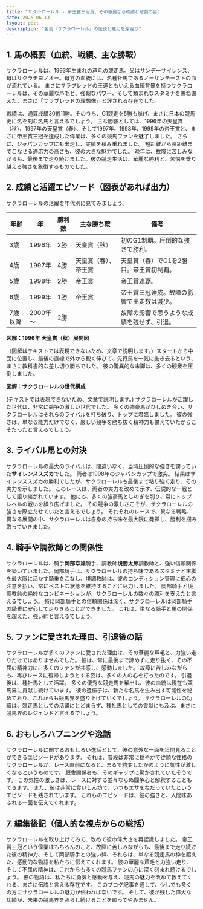 ```yaml
---
title: "サクラローレル - 帝王賞三冠馬、その華麗なる軌跡と悲劇の影"
date: 2025-06-13
layout: post
description: "名馬『サクラローレル』の伝説と魅力を深堀り"
---
```


## 1. 馬の概要（血統、戦績、主な勝鞍）

サクラローレルは、1993年生まれの芦毛の競走馬。父はサンデーサイレンス、母はサクラチヨノオー。母方の血統には、名種牡馬であるノーザンテーストの血が流れている。  まさにサラブレッドの王道ともいえる血統背景を持つサクラローレルは、その華麗な芦毛と、強靭なパワー、そして類まれなスタミナを兼ね備えた、まさに「サラブレッドの理想像」と評される存在でした。

戦績は、通算成績30戦11勝。そのうち、G1競走を5勝も挙げ、まさに日本の競馬史に名を刻む名馬と言えるでしょう。  主な勝鞍としては、1996年の天皇賞（秋）、1997年の天皇賞（春）、そして1997年、1998年、1999年の帝王賞と、まさに帝王賞三冠を達成した偉業は、多くの競馬ファンを魅了しました。  さらに、ジャパンカップにも出走し、実績を積み重ねました。  短距離から長距離までこなせる適応力の高さも、彼の大きな魅力でした。  晩年は、故障に苦しみながらも、最後まで走り続けました。彼の競走生活は、華麗な勝利と、苦悩を乗り越える強さを象徴するものでした。


## 2. 成績と活躍エピソード（図表があれば出力）

サクラローレルの活躍を年代別に見てみましょう。

| 年齢 | 年     | 勝利数 | 主な勝ち鞍                                     | 備考                                                                     |
|------|--------|---------|----------------------------------------------|--------------------------------------------------------------------------|
| 3歳   | 1996年 | 2勝     | 天皇賞（秋）                                   | 初のG1制覇。圧倒的な強さで勝利。                                           |
| 4歳   | 1997年 | 4勝     | 天皇賞（春）、帝王賞                               | 天皇賞（春）でG1を2勝目。帝王賞初制覇。                                     |
| 5歳   | 1998年 | 2勝     | 帝王賞                                         | 帝王賞連覇。                                                               |
| 6歳   | 1999年 | 1勝     | 帝王賞                                         | 帝王賞三冠達成。故障の影響で出走数は減少。                                   |
| 7歳以降 | 2000年～| 2勝     |                                              | 故障の影響で思うような成績を残せず、引退。                               |


**図解：1996年 天皇賞（秋）展開図**

（図解はテキストでは表現できないため、文章で説明します。）スタートから中団に位置し、最後の直線で外から鋭く伸びて、先行馬を一気に抜き去るという、まさに教科書的な差し切り勝ちでした。  彼の驚異的な末脚は、多くの観衆を圧倒しました。


**図解：サクラローレルの世代構成**

(テキストでは表現できないため、文章で説明します。) サクラローレルが活躍した世代は、非常に競争の激しい世代でした。  多くの強豪馬がひしめき合い、サクラローレルはそれらのライバルを打ち破り、トップに君臨しました。  彼の強さは、単なる能力だけでなく、厳しい競争を勝ち抜く精神力も備えていたからこそだったと言えるでしょう。


## 3. ライバル馬との対決

サクラローレルの最大のライバルは、間違いなく、当時圧倒的な強さを誇っていた**サイレンススズカ**でした。  両者は1998年のジャパンカップで激突。  結果はサイレンススズカの勝利でしたが、サクラローレルも最後まで粘り強く走り、その実力を示しました。  このレースは、両者の実力を改めて示す、伝説的な一戦として語り継がれています。  他にも、多くの強豪馬としのぎを削り、常にトップレベルの戦いを繰り広げました。  その競争の激しさこそが、サクラローレルの強さを際立たせていたと言えるでしょう。  それぞれのレースで、異なる戦略、異なる展開の中、サクラローレルは自身の持ち味を最大限に発揮し、勝利を掴み取っていきました。


## 4. 騎手や調教師との関係性

サクラローレルは、騎手**岡部幸雄**騎手、調教師**境勝太郎**調教師と、強い信頼関係を築いていました。岡部騎手は、サクラローレルの持ち味であるスタミナと末脚を最大限に活かす騎乗をこなし、境調教師は、彼のコンディション管理に細心の注意を払い、常にベストな状態を維持することに尽力しました。  岡部騎手と境調教師の絶妙なコンビネーションが、サクラローレルの数々の勝利を支えたと言えるでしょう。  特に岡部騎手との信頼関係は深く、サクラローレルは岡部騎手の騎乗に安心して走りきることができました。  これは、単なる騎手と馬の関係を超えた、強い絆と言えるでしょう。


## 5. ファンに愛された理由、引退後の話

サクラローレルが多くのファンに愛された理由は、その華麗な芦毛と、力強い走りだけではありませんでした。  彼は、常に最後まで諦めずに走り抜く、その不屈の精神力に、多くのファンが共感し、感動しました。  故障に苦しみながらも、再びレースに復帰しようとする姿は、多くの人の心を打ったのです。  引退後は、種牡馬として活躍。  多くの優秀な競走馬を輩出し、彼の血統は現在も競馬界に貢献し続けています。  彼の遺伝子は、新たな名馬を生み出す可能性を秘めており、これからも競馬界を盛り上げていくでしょう。  サクラローレルの功績は、競走馬としての活躍にとどまらず、種牡馬としての貢献にも及ぶ、まさに競馬界のレジェンドと言えるでしょう。


## 6. おもしろハプニングや逸話

サクラローレルに関するおもしろい逸話として、彼の意外な一面を垣間見ることができるエピソードがあります。  それは、普段は非常に穏やかで従順な性格のサクラローレルが、レース直前になると、まるで豹変したかのように気性が激しくなるというものです。  厩舎関係者も、そのギャップに驚かされていたそうです。  この気性の激しさは、レースに対する並々ならぬ闘争心と解釈することもできます。  また、彼は非常に食いしん坊で、いつもエサをねだっていたというエピソードも残されています。  これらのエピソードは、彼の強さと、人間味あふれる一面を伝えてくれます。


## 7. 編集後記（個人的な視点からの総括）

サクラローレルを取り上げてみて、改めて彼の偉大さを再認識しました。  帝王賞三冠という偉業はもちろんのこと、故障に苦しみながらも、最後まで走り続けた彼の精神力、そして岡部騎手との強い絆、それらは、単なる競走馬の枠を超えた、感動的な物語を私たちに伝えてくれます。  彼の華麗な芦毛と力強い走り、そして不屈の精神は、これからも多くの競馬ファンの心に深く刻まれ続けるでしょう。  彼の物語は、私たちに勇気と感動を与え、競馬の魅力を改めて教えてくれる、まさに伝説と言える存在です。  このブログ記事を通して、少しでも多くの方にサクラローレルの魅力が伝われば幸いです。  そして、彼が残した偉大な功績が、未来の競馬界を照らし続けることを願ってやみません。

